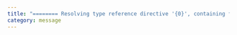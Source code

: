 ```yaml
---
title: "======== Resolving type reference directive '{0}', containing file not set, root directory not set. ========"
category: message
---
```

